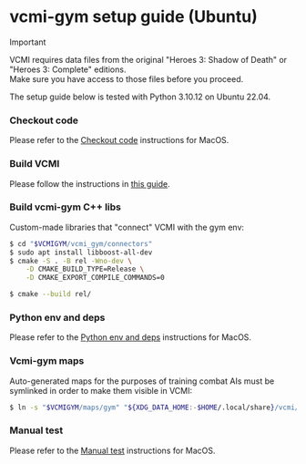 # vcmi-gym setup guide (Ubuntu)

> [!IMPORTANT]
> VCMI requires data files from the original "Heroes 3: Shadow of Death" or
> "Heroes 3: Complete" editions. <br>Make sure you have access to those files
> before you proceed.

The setup guide below is tested with Python 3.10.12 on Ubuntu 22.04.

### Checkout code

Please refer to the [Checkout code](./setup_macos.md#checkout-code)
instructions for MacOS.

### Build VCMI

Please follow the instructions in [this guide](https://github.com/smanolloff/vcmi/blob/mmai/docs/setup_macos.md).

### Build vcmi-gym C++ libs

Custom-made libraries that "connect" VCMI with the gym env:

```bash
$ cd "$VCMIGYM/vcmi_gym/connectors"
$ sudo apt install libboost-all-dev
$ cmake -S . -B rel -Wno-dev \
    -D CMAKE_BUILD_TYPE=Release \
    -D CMAKE_EXPORT_COMPILE_COMMANDS=0

$ cmake --build rel/
```
### Python env and deps

Please refer to the [Python env and deps](./setup_macos.md#python-env-and-deps)
instructions for MacOS.

### Vcmi-gym maps

Auto-generated maps for the purposes of training combat AIs must be symlinked
in order to make them visible in VCMI:

```bash
$ ln -s "$VCMIGYM/maps/gym" "${XDG_DATA_HOME:-$HOME/.local/share}/vcmi/Maps/gym"
```

### Manual test

Please refer to the [Manual test](./setup_macos.md#manual-test)
instructions for MacOS.
